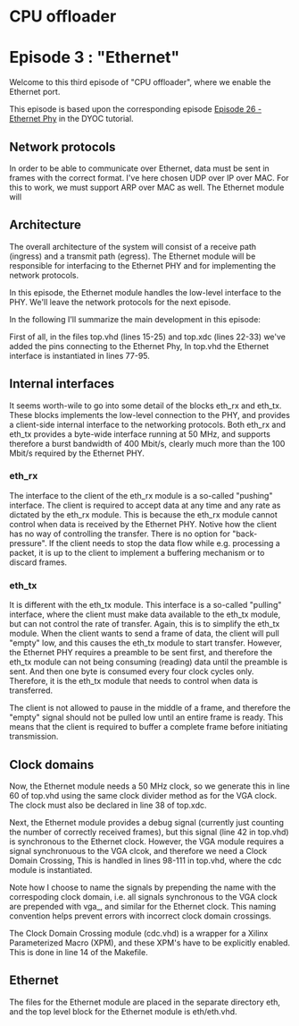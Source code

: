 # CPU offloader
# Episode 3 : "Ethernet"

Welcome to this third episode of "CPU offloader", where we enable the
Ethernet port.

This episode is based upon the corresponding episode [Episode 26 - Ethernet
Phy](https://github.com/MJoergen/nexys4ddr/tree/master/dyoc/Episodes/ep26_-_Ethernet_PHY)
in the DYOC tutorial.

## Network protocols

In order to be able to communicate over Ethernet, data must be sent in frames
with the correct format. I've here chosen UDP over IP over MAC. For this to
work, we must support ARP over MAC as well. The Ethernet module will 

## Architecture

The overall architecture of the system will consist of a receive path (ingress)
and a transmit path (egress). The Ethernet module will be responsible for
interfacing to the Ethernet PHY and for implementing the network protocols.

In this episode, the Ethernet module handles the low-level interface to the
PHY. We'll leave the network protocols for the next episode.

In the following I'll summarize the main development in this episode:

First of all, in the files top.vhd (lines 15-25) and top.xdc (lines 22-33)
we've added the pins connecting to the Ethernet Phy, In top.vhd the Ethernet
interface is instantiated in lines 77-95.

## Internal interfaces

It seems worth-wile to go into some detail of the blocks eth\_rx and eth\_tx.
These blocks implements the low-level connection to the PHY, and provides a
client-side internal interface to the networking protocols. Both eth\_rx and
eth\_tx provides a byte-wide interface running at 50 MHz, and supports
therefore a burst bandwidth of 400 Mbit/s, clearly much more than the 100
Mbit/s required by the Ethernet PHY.

### eth\_rx
The interface to the client of the eth\_rx module is a so-called "pushing"
interface. The client is required to accept data at any time and any rate as
dictated by the eth\_rx module. This is because the eth\_rx module cannot
control when data is received by the Ethernet PHY. Notive how the client has no
way of controlling the transfer. There is no option for "back-pressure". If the
client needs to stop the data flow while e.g. processing a packet, it is up to
the client to implement a buffering mechanism or to discard frames.

### eth\_tx
It is different with the eth\_tx module. This interface is a so-called
"pulling" interface, where the client must make data available to the eth\_tx
module, but can not control the rate of transfer. Again, this is to simplify
the eth\_tx module.  When the client wants to send a frame of data, the client
will pull "empty" low, and this causes the eth\_tx module to start transfer.
However, the Ethernet PHY requires a preamble to be sent first, and therefore
the eth\_tx module can not being consuming (reading) data until the preamble is
sent. And then one byte is consumed every four clock cycles only. Therefore, it
is the eth\_tx module that needs to control when data is transferred.

The client is not allowed to pause in the middle of a frame, and therefore the
"empty" signal should not be pulled low until an entire frame is ready. This
means that the client is required to buffer a complete frame before initiating
transmission.

## Clock domains

Now, the Ethernet module needs a 50 MHz clock, so we generate this in line 60
of top.vhd using the same clock divider method as for the VGA clock. The clock
must also be declared in line 38 of top.xdc.

Next, the Ethernet module provides a debug signal (currently just counting the
number of correctly received frames), but this signal (line 42 in top.vhd) is
synchronous to the Ethernet clock.  However, the VGA module requires a signal
synchronuous to the VGA clcok, and therefore we need a Clock Domain Crossing,
This is handled in lines 98-111 in top.vhd, where the cdc module is
instantiated.

Note how I choose to name the signals by prepending the name with the
correspoding clock domain, i.e.  all signals synchronous to the VGA clock are
prepended with vga\_, and similar for the Ethernet clock.  This naming
convention helps prevent errors with incorrect clock domain crossings.

The Clock Domain Crossing module (cdc.vhd) is a wrapper for a Xilinx
Parameterized Macro (XPM), and these XPM's have to be explicitly enabled. This
is done in line 14 of the Makefile.

## Ethernet

The files for the Ethernet module are placed in the separate directory eth, and
the top level block for the Ethernet module is eth/eth.vhd.

